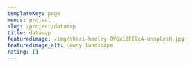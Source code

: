 ```yaml
---
templateKey: page
menus: project
slug: /project/datamap
title: datamap
featuredimage: /img/sheri-hooley-OYGx12FElcA-unsplash.jpg
featuredimage_alt: Lawny landscape
rating: []
---
```



